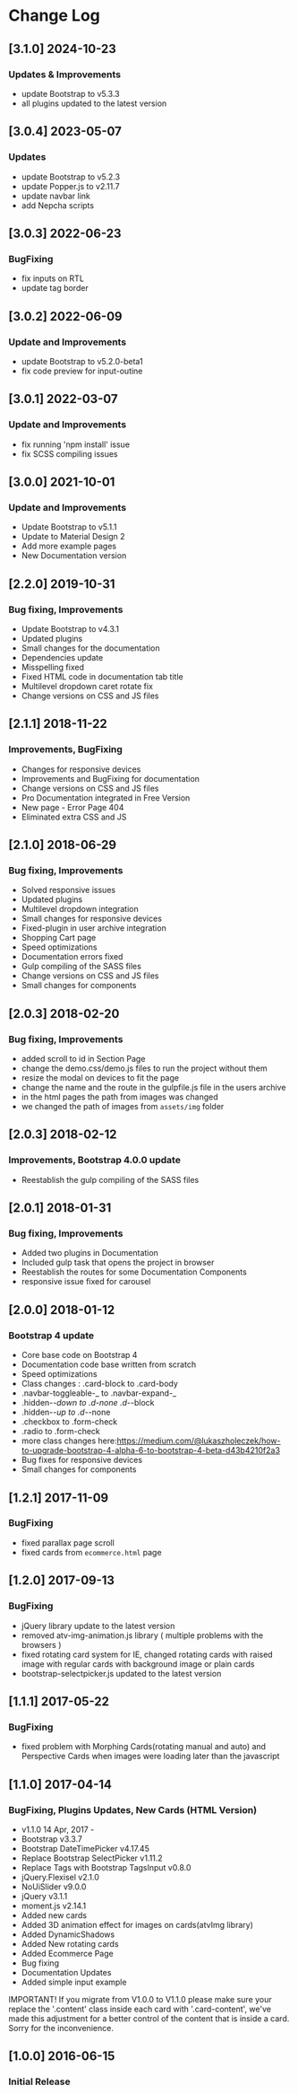 # Change Log

## [3.1.0] 2024-10-23

### Updates & Improvements

- update Bootstrap to v5.3.3
- all plugins updated to the latest version

## [3.0.4] 2023-05-07

### Updates

- update Bootstrap to v5.2.3
- update Popper.js to v2.11.7
- update navbar link
- add Nepcha scripts

## [3.0.3] 2022-06-23

### BugFixing

- fix inputs on RTL
- update <html> tag border

## [3.0.2] 2022-06-09

### Update and Improvements

- update Bootstrap to v5.2.0-beta1
- fix code preview for input-outine

## [3.0.1] 2022-03-07

### Update and Improvements

- fix running 'npm install' issue
- fix SCSS compiling issues

## [3.0.0] 2021-10-01

### Update and Improvements

- Update Bootstrap to v5.1.1
- Update to Material Design 2
- Add more example pages
- New Documentation version

## [2.2.0] 2019-10-31

### Bug fixing, Improvements

- Update Bootstrap to v4.3.1
- Updated plugins
- Small changes for the documentation
- Dependencies update
- Misspelling fixed
- Fixed HTML code in documentation tab title
- Multilevel dropdown caret rotate fix
- Change versions on CSS and JS files

## [2.1.1] 2018-11-22

### Improvements, BugFixing

- Changes for responsive devices
- Improvements and BugFixing for documentation
- Change versions on CSS and JS files
- Pro Documentation integrated in Free Version
- New page - Error Page 404
- Eliminated extra CSS and JS

## [2.1.0] 2018-06-29

### Bug fixing, Improvements

- Solved responsive issues
- Updated plugins
- Multilevel dropdown integration
- Small changes for responsive devices
- Fixed-plugin in user archive integration
- Shopping Cart page
- Speed optimizations
- Documentation errors fixed
- Gulp compiling of the SASS files
- Change versions on CSS and JS files
- Small changes for components

## [2.0.3] 2018-02-20

### Bug fixing, Improvements

- added scroll to id in Section Page
- change the demo.css/demo.js files to run the project without them
- resize the modal on devices to fit the page
- change the name and the route in the gulpfile.js file in the users archive
- in the html pages the path from images was changed
- we changed the path of images from `assets/img` folder

## [2.0.3] 2018-02-12

### Improvements, Bootstrap 4.0.0 update

- Reestablish the gulp compiling of the SASS files

## [2.0.1] 2018-01-31

### Bug fixing, Improvements

- Added two plugins in Documentation
- Included gulp task that opens the project in browser
- Reestablish the routes for some Documentation Components
- responsive issue fixed for carousel

## [2.0.0] 2018-01-12

### Bootstrap 4 update

- Core base code on Bootstrap 4
- Documentation code base written from scratch
- Speed optimizations
- Class changes : .card-block to .card-body
- .navbar-toggleable-_ to .navbar-expand-_
- .hidden-_-down to .d-none .d-_-block
- .hidden-_-up to .d-_-none
- .checkbox to .form-check
- .radio to .form-check
- more class changes here:https://medium.com/@lukaszholeczek/how-to-upgrade-bootstrap-4-alpha-6-to-bootstrap-4-beta-d43b4210f2a3
- Bug fixes for responsive devices
- Small changes for components

## [1.2.1] 2017-11-09

### BugFixing

- fixed parallax page scroll
- fixed cards from `ecommerce.html` page

## [1.2.0] 2017-09-13

### BugFixing

- jQuery library update to the latest version
- removed atv-img-animation.js library ( multiple problems with the browsers )
- fixed rotating card system for IE, changed rotating cards with raised image with regular cards with background image or plain cards
- bootstrap-selectpicker.js updated to the latest version

## [1.1.1] 2017-05-22

### BugFixing

- fixed problem with Morphing Cards(rotating manual and auto) and Perspective Cards when images were loading later than the javascript

## [1.1.0] 2017-04-14

### BugFixing, Plugins Updates, New Cards (HTML Version)

- v1.1.0 14 Apr, 2017 -
- Bootstrap v3.3.7
- Bootstrap DateTimePicker v4.17.45
- Replace Bootstrap SelectPicker v1.11.2
- Replace Tags with Bootstrap TagsInput v0.8.0
- jQuery.Flexisel v2.1.0
- NoUiSlider v9.0.0
- jQuery v3.1.1
- moment.js v2.14.1
- Added new cards
- Added 3D animation effect for images on cards(atvImg library)
- Added DynamicShadows
- Added New rotating cards
- Added Ecommerce Page
- Bug fixing
- Documentation Updates
- Added simple input example

IMPORTANT! If you migrate from V1.0.0 to V1.1.0 please make sure your replace the '.content' class inside each card with '.card-content', we've made this adjustment for a better control of the content that is inside a card. Sorry for the inconvenience.

## [1.0.0] 2016-06-15

### Initial Release
